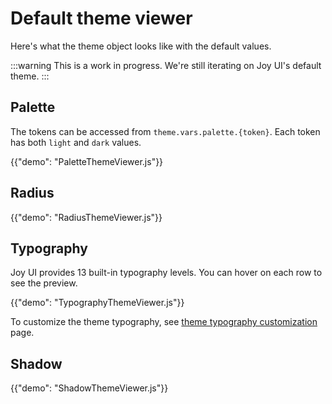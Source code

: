 # Default theme viewer

<p class="description">Here's what the theme object looks like with the default values.</p>

:::warning
This is a work in progress. We're still iterating on Joy UI's default theme.
:::

## Palette

The tokens can be accessed from `theme.vars.palette.{token}`. Each token has both `light` and `dark` values.

{{"demo": "PaletteThemeViewer.js"}}

## Radius

{{"demo": "RadiusThemeViewer.js"}}

## Typography

Joy UI provides 13 built-in typography levels. You can hover on each row to see the preview.

{{"demo": "TypographyThemeViewer.js"}}

To customize the theme typography, see [theme typography customization](/joy-ui/customization/theme-typography/) page.

## Shadow

{{"demo": "ShadowThemeViewer.js"}}
